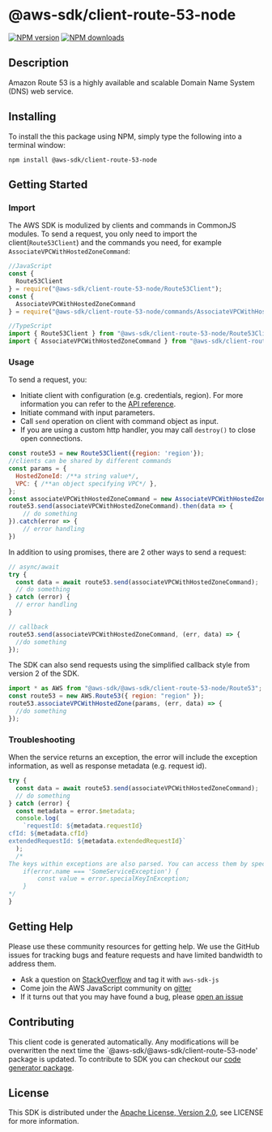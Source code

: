 # @aws-sdk/client-route-53-node

[![NPM version](https://img.shields.io/npm/v/@aws-sdk/client-route-53-node/preview.svg)](https://www.npmjs.com/package/@aws-sdk/client-route-53-node)
[![NPM downloads](https://img.shields.io/npm/dm/@aws-sdk/client-route-53-node.svg)](https://www.npmjs.com/package/@aws-sdk/client-route-53-node)

## Description

<p>Amazon Route 53 is a highly available and scalable Domain Name System (DNS) web service.</p>

## Installing

To install the this package using NPM, simply type the following into a terminal window:

```
npm install @aws-sdk/client-route-53-node
```

## Getting Started

### Import

The AWS SDK is modulized by clients and commands in CommonJS modules. To send a request, you only need to import the client(`Route53Client`) and the commands you need, for example `AssociateVPCWithHostedZoneCommand`:

```javascript
//JavaScript
const {
  Route53Client
} = require("@aws-sdk/client-route-53-node/Route53Client");
const {
  AssociateVPCWithHostedZoneCommand
} = require("@aws-sdk/client-route-53-node/commands/AssociateVPCWithHostedZoneCommand");
```

```javascript
//TypeScript
import { Route53Client } from "@aws-sdk/client-route-53-node/Route53Client";
import { AssociateVPCWithHostedZoneCommand } from "@aws-sdk/client-route-53-node/commands/AssociateVPCWithHostedZoneCommand";
```

### Usage

To send a request, you:

- Initiate client with configuration (e.g. credentials, region). For more information you can refer to the [API reference][].
- Initiate command with input parameters.
- Call `send` operation on client with command object as input.
- If you are using a custom http handler, you may call `destroy()` to close open connections.

```javascript
const route53 = new Route53Client({region: 'region'});
//clients can be shared by different commands
const params = {
  HostedZoneId: /**a string value*/,
  VPC: { /**an object specifying VPC*/ },
};
const associateVPCWithHostedZoneCommand = new AssociateVPCWithHostedZoneCommand(params);
route53.send(associateVPCWithHostedZoneCommand).then(data => {
    // do something
}).catch(error => {
    // error handling
})
```

In addition to using promises, there are 2 other ways to send a request:

```javascript
// async/await
try {
  const data = await route53.send(associateVPCWithHostedZoneCommand);
  // do something
} catch (error) {
  // error handling
}
```

```javascript
// callback
route53.send(associateVPCWithHostedZoneCommand, (err, data) => {
  //do something
});
```

The SDK can also send requests using the simplified callback style from version 2 of the SDK.

```javascript
import * as AWS from "@aws-sdk/@aws-sdk/client-route-53-node/Route53";
const route53 = new AWS.Route53({ region: "region" });
route53.associateVPCWithHostedZone(params, (err, data) => {
  //do something
});
```

### Troubleshooting

When the service returns an exception, the error will include the exception information, as well as response metadata (e.g. request id).

```javascript
try {
  const data = await route53.send(associateVPCWithHostedZoneCommand);
  // do something
} catch (error) {
  const metadata = error.$metadata;
  console.log(
    `requestId: ${metadata.requestId}
cfId: ${metadata.cfId}
extendedRequestId: ${metadata.extendedRequestId}`
  );
  /*
The keys within exceptions are also parsed. You can access them by specifying exception names:
    if(error.name === 'SomeServiceException') {
        const value = error.specialKeyInException;
    }
*/
}
```

## Getting Help

Please use these community resources for getting help. We use the GitHub issues for tracking bugs and feature requests and have limited bandwidth to address them.

- Ask a question on [StackOverflow](https://stackoverflow.com/questions/tagged/aws-sdk-js) and tag it with `aws-sdk-js`
- Come join the AWS JavaScript community on [gitter](https://gitter.im/aws/aws-sdk-js-v3)
- If it turns out that you may have found a bug, please [open an issue](https://github.com/aws/aws-sdk-js-v3/issues)

## Contributing

This client code is generated automatically. Any modifications will be overwritten the next time the `@aws-sdk/@aws-sdk/client-route-53-node' package is updated. To contribute to SDK you can checkout our [code generator package][].

## License

This SDK is distributed under the
[Apache License, Version 2.0](http://www.apache.org/licenses/LICENSE-2.0),
see LICENSE for more information.

[code generator package]: https://github.com/aws/aws-sdk-js-v3/tree/master/packages/service-types-generator
[api reference]: https://docs.aws.amazon.com/AWSJavaScriptSDK/latest/

